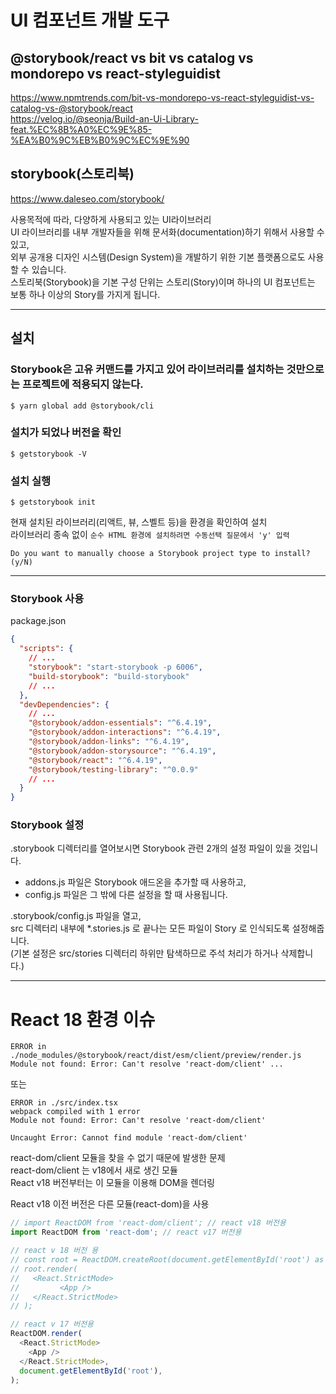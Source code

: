 # UI 컴포넌트 개발 도구

## @storybook/react vs bit vs catalog vs mondorepo vs react-styleguidist

https://www.npmtrends.com/bit-vs-mondorepo-vs-react-styleguidist-vs-catalog-vs-@storybook/react  
https://velog.io/@seonja/Build-an-Ui-Library-feat.%EC%8B%A0%EC%9E%85-%EA%B0%9C%EB%B0%9C%EC%9E%90

## storybook(스토리북)

https://www.daleseo.com/storybook/

사용목적에 따라, 다양하게 사용되고 있는 UI라이브러리  
UI 라이브러리를 내부 개발자들을 위해 문서화(documentation)하기 위해서 사용할 수 있고,  
외부 공개용 디자인 시스템(Design System)을 개발하기 위한 기본 플랫폼으로도 사용할 수 있습니다.  
스토리북(Storybook)을 기본 구성 단위는 스토리(Story)이며 하나의 UI 컴포넌트는 보통 하나 이상의 Story를 가지게 됩니다.

---

## 설치

### Storybook은 고유 커맨드를 가지고 있어 라이브러리를 설치하는 것만으로는 프로젝트에 적용되지 않는다.

```
$ yarn global add @storybook/cli
```

### 설치가 되었나 버전을 확인

```
$ getstorybook -V
```

### 설치 실행

```
$ getstorybook init
```

현재 설치된 라이브러리(리액트, 뷰, 스벨트 등)을 환경을 확인하여 설치  
라이브러리 종속 없이 `순수 HTML 환경에 설치하려면 수동선택 질문에서 'y' 입력`

```
Do you want to manually choose a Storybook project type to install? (y/N)
```

---

### Storybook 사용

package.json

```json
{
  "scripts": {
    // ...
    "storybook": "start-storybook -p 6006",
    "build-storybook": "build-storybook"
    // ...
  },
  "devDependencies": {
    // ...
    "@storybook/addon-essentials": "^6.4.19",
    "@storybook/addon-interactions": "^6.4.19",
    "@storybook/addon-links": "^6.4.19",
    "@storybook/addon-storysource": "^6.4.19",
    "@storybook/react": "^6.4.19",
    "@storybook/testing-library": "^0.0.9"
    // ...
  }
}
```

### Storybook 설정

.storybook 디렉터리를 열어보시면 Storybook 관련 2개의 설정 파일이 있을 것입니다.

- addons.js 파일은 Storybook 애드온을 추가할 때 사용하고,
- config.js 파일은 그 밖에 다른 설정을 할 때 사용됩니다.

.storybook/config.js 파일을 열고,  
src 디렉터리 내부에 \*.stories.js 로 끝나는 모든 파일이 Story 로 인식되도록 설정해줍니다.  
(기본 설정은 src/stories 디렉터리 하위만 탐색하므로 주석 처리가 하거나 삭제합니다.)

---

# React 18 환경 이슈

```
ERROR in ./node_modules/@storybook/react/dist/esm/client/preview/render.js
Module not found: Error: Can't resolve 'react-dom/client' ...
```

또는

```
ERROR in ./src/index.tsx
webpack compiled with 1 error
Module not found: Error: Can't resolve 'react-dom/client'

Uncaught Error: Cannot find module 'react-dom/client'
```

react-dom/client 모듈을 찾을 수 없기 때문에 발생한 문제  
react-dom/client 는 v18에서 새로 생긴 모듈  
React v18 버전부터는 이 모듈을 이용해 DOM을 렌더링

React v18 이전 버전은 다른 모듈(react-dom)을 사용

```javascript
// import ReactDOM from 'react-dom/client'; // react v18 버전용
import ReactDOM from 'react-dom'; // react v17 버전용
```

```javascript
// react v 18 버전 용
// const root = ReactDOM.createRoot(document.getElementById('root') as HTMLElement);
// root.render(
//   <React.StrictMode>
//         <App />
//   </React.StrictMode>
// );

// react v 17 버전용
ReactDOM.render(
  <React.StrictMode>
    <App />
  </React.StrictMode>,
  document.getElementById('root'),
);
```
